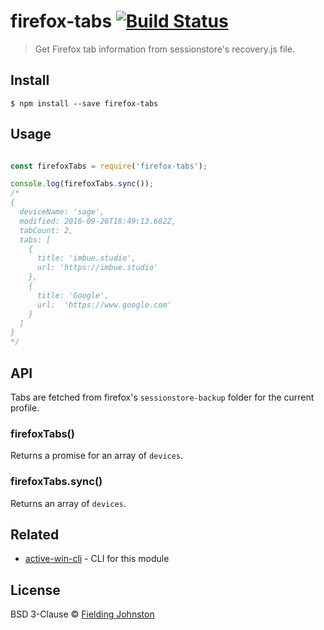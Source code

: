 # firefox-tabs [![Build Status](https://travis-ci.org/justfielding/firefox-tabs.svg?branch=master)](https://travis-ci.org/justfielding/firefox-tabs)

> Get Firefox tab information from sessionstore's recovery.js file.


## Install

```
$ npm install --save firefox-tabs
```


## Usage

```js

const firefoxTabs = require('firefox-tabs');

console.log(firefoxTabs.sync());
/*
{
  deviceName: 'sage',
  modified: 2016-09-26T18:49:13.682Z,
  tabCount: 2,
  tabs: [
    {
      title: 'imbue.studio',
      url: 'https://imbue.studio'
    },
    {
      title: 'Google',
      url:  'https://www.google.com'
    }
  ]
}
*/
```


## API
Tabs are fetched from firefox's `sessionstore-backup` folder for the current profile.

### firefoxTabs()

Returns a promise for an array of `devices`.

### firefoxTabs.sync()

Returns an array of `devices`.

## Related

- [active-win-cli](https://github.com/sindresorhus/active-win-cli) - CLI for this module

## License

BSD 3-Clause © [Fielding Johnston](http://justfielding.com)
